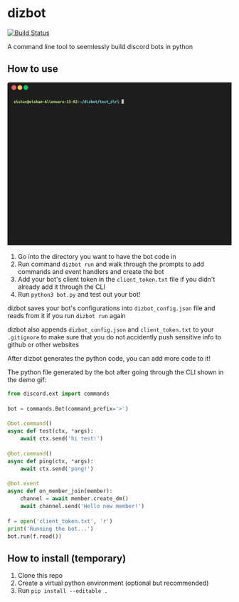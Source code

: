 # dizbot

[![Build Status](https://travis-ci.org/eishan05/dizbot.svg?branch=master)](https://travis-ci.org/eishan05/dizbot)

A command line tool to seemlessly build discord bots in python

## How to use

![Demo](demo/demo.gif)

1. Go into the directory you want to have the bot code in
2. Run command `dizbot run` and walk through the prompts to add commands and event handlers and create the bot
3. Add your bot's client token in the `client_token.txt` file if you didn't already add it through the CLI
4. Run `python3 bot.py` and test out your bot!

dizbot saves your bot's configurations into `dizbot_config.json` file and reads from it if you run `dizbot run` again

dizbot also appends `dizbot_config.json` and `client_token.txt` to your `.gitignore` to make sure that you do not accidently push sensitive info to github or other websites

After dizbot generates the python code, you can add more code to it!

The python file generated by the bot after going through the CLI shown in the demo gif:

```python
from discord.ext import commands

bot = commands.Bot(command_prefix='>')

@bot.command()
async def test(ctx, *args):
	await ctx.send('hi test!')

@bot.command()
async def ping(ctx, *args):
	await ctx.send('pong!')

@bot.event
async def on_member_join(member):
	channel = await member.create_dm()
	await channel.send('Hello new member!')

f = open('client_token.txt', 'r')
print('Running the bot...')
bot.run(f.read())
```

## How to install (temporary)
1. Clone this repo
2. Create a virtual python environment (optional but recommended)
3. Run `pip install --editable .`
